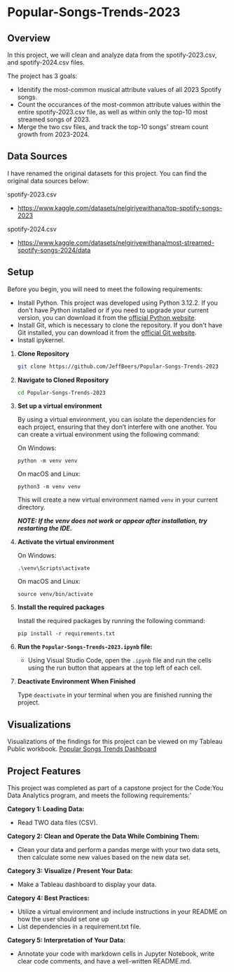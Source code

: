 # Popular-Songs-Trends-2023

## Overview
In this project, we will clean and analyze data from the spotify-2023.csv, and spotify-2024.csv files.

The project has 3 goals:
- Idenitify the most-common musical attribute values of all 2023 Spotify songs.
- Count the occurances of the most-common attribute values within the entire spotify-2023.csv file, as well as within only the top-10 most streamed songs of 2023.
- Merge the two csv files, and track the top-10 songs' stream count growth from 2023-2024.

## Data Sources

I have renamed the original datasets for this project. You can find the original data sources below:

spotify-2023.csv
- https://www.kaggle.com/datasets/nelgiriyewithana/top-spotify-songs-2023

spotify-2024.csv
- https://www.kaggle.com/datasets/nelgiriyewithana/most-streamed-spotify-songs-2024/data

## Setup

Before you begin, you will need to meet the following requirements:

- Install Python. This project was developed using Python 3.12.2. If you don't have Python installed or if you need to upgrade your current version, you can download it from the [official Python website](https://www.python.org/downloads/).
- Install Git, which is necessary to clone the repository. If you don't have Git installed, you can download it from the [official Git website](https://git-scm.com/downloads).
- Install ipykernel. 


1. **Clone Repository**
    ```sh
   git clone https://github.com/JeffBeers/Popular-Songs-Trends-2023
   ```

2. **Navigate to Cloned Repository**
    ```sh
   cd Popular-Songs-Trends-2023
   ```

3. **Set up a virtual environment**

    By using a virtual environment, you can isolate the dependencies for each project, ensuring that they don’t interfere with one another. You can create a virtual environment using the following command:

   On Windows:

   ```
   python -m venv venv
   ```

   On macOS and Linux:

   ```
   python3 -m venv venv
   ```

   This will create a new virtual environment named `venv` in your current directory.

   ***NOTE: If the venv does not work or appear after installation, try restarting the IDE.***

4. **Activate the virtual environment**

   On Windows:

   ```
   .\venv\Scripts\activate
   ```

   On macOS and Linux:

   ```
   source venv/bin/activate
   ```
5. **Install the required packages**

   Install the required packages by running the following command:

   ```
   pip install -r requirements.txt
   ```

6. **Run the ```Popular-Songs-Trends-2023.ipynb``` file:**
    - Using Visual Studio Code, open the `.ipynb` file and run the cells using the run button that appears at the top left of each cell.


7. **Deactivate Environment When Finished**
    
    Type `deactivate` in your terminal when you are finished running the project.


## Visualizations

Visualizations of the findings for this project can be viewed on my Tableau Public workbook.
[Popular Songs Trends Dashboard](https://public.tableau.com/app/profile/jeffery.beers/viz/Popular-Songs-Trends-2023-tableau/Story1?publish=yes)

## Project Features

This project was completed as part of a capstone project for the Code:You Data Analytics program, and meets the following requirements:'

**Category 1: Loading Data:**
- Read TWO data files (CSV).

**Category 2: Clean and Operate the Data While Combining Them:**
- Clean your data and perform a pandas merge with your two data sets, then calculate some new values based on the new data set. 

**Category 3: Visualize / Present Your Data:**
- Make a Tableau dashboard to display your data.
  
**Category 4: Best Practices:**
- Utilize a virtual environment and include instructions in your README on how the user should set one up
- List dependencies in a requirement.txt file.

**Category 5: Interpretation of Your Data:**
- Annotate your code with markdown cells in Jupyter Notebook, write clear code comments, and have a well-written README.md. 
